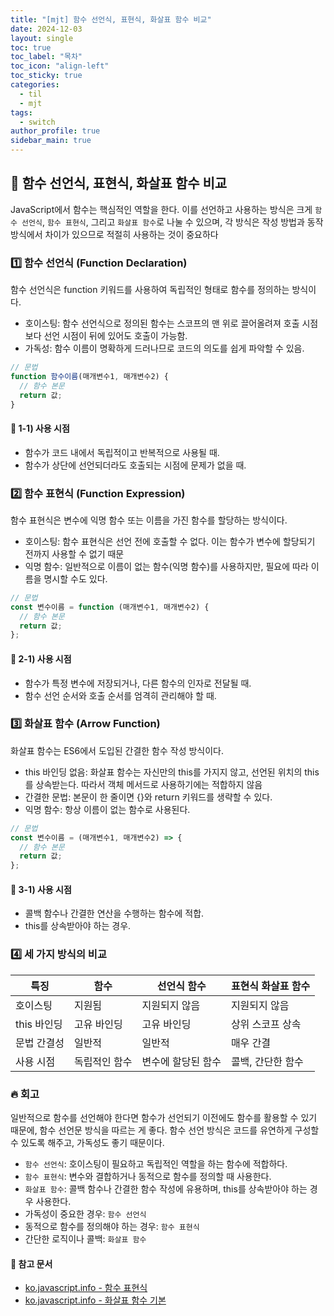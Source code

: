 ```yaml
---
title: "[mjt] 함수 선언식, 표현식, 화살표 함수 비교"
date: 2024-12-03
layout: single
toc: true
toc_label: "목차"
toc_icon: "align-left"
toc_sticky: true
categories:
  - til
  - mjt
tags:
  - switch
author_profile: true
sidebar_main: true
---
```


## :ledger: 함수 선언식, 표현식, 화살표 함수 비교

JavaScript에서 함수는 핵심적인 역할을 한다. 이를 선언하고 사용하는 방식은 크게 `함수 선언식`, `함수 표현식`, 그리고 `화살표 함수`로 나눌 수 있으며, 각 방식은 작성 방법과 동작 방식에서 차이가 있으므로 적절히 사용하는 것이 중요하다

### :one: 함수 선언식 (Function Declaration)

함수 선언식은 function 키워드를 사용하여 독립적인 형태로 함수를 정의하는 방식이다.

- 호이스팅: 함수 선언식으로 정의된 함수는 스코프의 맨 위로 끌어올려져 호출 시점보다 선언 시점이 뒤에 있어도 호출이 가능함.
- 가독성: 함수 이름이 명확하게 드러나므로 코드의 의도를 쉽게 파악할 수 있음.

```javascript
// 문법
function 함수이름(매개변수1, 매개변수2) {
  // 함수 본문
  return 값;
}
```

#### :pushpin: 1-1) 사용 시점

- 함수가 코드 내에서 독립적이고 반복적으로 사용될 때.
- 함수가 상단에 선언되더라도 호출되는 시점에 문제가 없을 때.

### :two: 함수 표현식 (Function Expression)

함수 표현식은 변수에 익명 함수 또는 이름을 가진 함수를 할당하는 방식이다.

- 호이스팅: 함수 표현식은 선언 전에 호출할 수 없다. 이는 함수가 변수에 할당되기 전까지 사용할 수 없기 때문
- 익명 함수: 일반적으로 이름이 없는 함수(익명 함수)를 사용하지만, 필요에 따라 이름을 명시할 수도 있다.

```javascript
// 문법
const 변수이름 = function (매개변수1, 매개변수2) {
  // 함수 본문
  return 값;
};
```

#### :pushpin: 2-1) 사용 시점

- 함수가 특정 변수에 저장되거나, 다른 함수의 인자로 전달될 때.
- 함수 선언 순서와 호출 순서를 엄격히 관리해야 할 때.

### :three: 화살표 함수 (Arrow Function)

화살표 함수는 ES6에서 도입된 간결한 함수 작성 방식이다.

- this 바인딩 없음: 화살표 함수는 자신만의 this를 가지지 않고, 선언된 위치의 this를 상속받는다. 따라서 객체 메서드로 사용하기에는 적합하지 않음
- 간결한 문법: 본문이 한 줄이면 {}와 return 키워드를 생략할 수 있다.
- 익명 함수: 항상 이름이 없는 함수로 사용된다.

```javascript
// 문법
const 변수이름 = (매개변수1, 매개변수2) => {
  // 함수 본문
  return 값;
};
```

#### :pushpin: 3-1) 사용 시점

- 콜백 함수나 간결한 연산을 수행하는 함수에 적합.
- this를 상속받아야 하는 경우.

### :four: 세 가지 방식의 비교

| 특징        | 함수          | 선언식 함수        | 표현식 화살표 함수 |
| ----------- | ------------- | ------------------ | ------------------ |
| 호이스팅    | 지원됨        | 지원되지 않음      | 지원되지 않음      |
| this 바인딩 | 고유 바인딩   | 고유 바인딩        | 상위 스코프 상속   |
| 문법 간결성 | 일반적        | 일반적             | 매우 간결          |
| 사용 시점   | 독립적인 함수 | 변수에 할당된 함수 | 콜백, 간단한 함수  |

### :fire: 회고

일반적으로 함수를 선언해야 한다면 함수가 선언되기 이전에도 함수를 활용할 수 있기 때문에, 함수 선언문 방식을 따르는 게 좋다. 함수 선언 방식은 코드를 유연하게 구성할 수 있도록 해주고, 가독성도 좋기 때문이다.

- `함수 선언식`: 호이스팅이 필요하고 독립적인 역할을 하는 함수에 적합하다.
- `함수 표현식`: 변수와 결합하거나 동적으로 함수를 정의할 때 사용한다.
- `화살표 함수`: 콜백 함수나 간결한 함수 작성에 유용하며, this를 상속받아야 하는 경우 사용한다.
- 가독성이 중요한 경우: `함수 선언식`
- 동적으로 함수를 정의해야 하는 경우: `함수 표현식`
- 간단한 로직이나 콜백: `화살표 함수`

#### :pushpin: 참고 문서

- [ko.javascript.info - 함수 표현식](https://ko.javascript.info/function-expressions)
- [ko.javascript.info - 화살표 함수 기본](https://ko.javascript.info/arrow-functions-basics)
